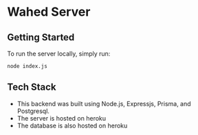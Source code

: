 # Wahed Server

## Getting Started

To run the server locally, simply run:

```shell
node index.js
```

## Tech Stack

- This backend was built using Node.js, Expressjs, Prisma, and Postgresql. 
- The server is hosted on heroku
- The database is also hosted on heroku
